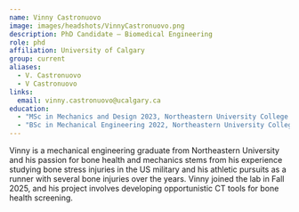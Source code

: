 ```yaml
---
name: Vinny Castronuovo
image: images/headshots/VinnyCastronuovo.png
description: PhD Candidate – Biomedical Engineering
role: phd
affiliation: University of Calgary
group: current
aliases: 
  - V. Castronuovo
  - V Castronuovo
links:
  email: vinny.castronuovo@ucalgary.ca
education:
  - "MSc in Mechanics and Design 2023, Northeastern University College of Engineering, USA"
  - "BSc in Mechanical Engineering 2022, Northeastern University College of Engineering, USA"
---
```


Vinny is a mechanical engineering graduate from Northeastern University and his passion for 
bone health and mechanics stems from his experience studying bone stress injuries in the US 
military and his athletic pursuits as a runner with several bone injuries over the years. 
Vinny joined the lab in Fall 2025, and his project involves developing opportunistic CT tools 
for bone health screening.

